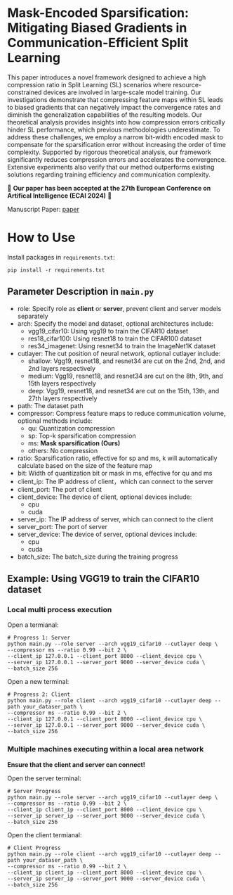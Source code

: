 # Mask-Encoded Sparsification: Mitigating Biased Gradients in Communication-Efficient Split Learning

This paper introduces a novel framework designed to achieve a high compression ratio in Split Learning (SL) scenarios where resource-constrained devices are involved in large-scale model training. Our investigations demonstrate that compressing feature maps within SL leads to biased gradients that can negatively impact the convergence rates and diminish the generalization capabilities of the resulting models. Our theoretical analysis provides insights into how compression errors critically hinder SL performance, which previous methodologies underestimate. To address these challenges, we employ a narrow bit-width encoded mask to compensate for the sparsification error without increasing the order of time complexity. Supported by rigorous theoretical analysis, our framework significantly reduces compression errors and accelerates the convergence. Extensive experiments also verify that our method outperforms existing solutions regarding training efficiency and communication complexity.

🎉 **Our paper has been accepted at the 27th European Conference on Artifical Intelligence (ECAI 2024)** 🎉

Manuscript Paper: [paper](https://github.com/0xc0de996/MaskSparsification/blob/master/paper_manuscript.pdf)

# How to Use
Install packages in `requirements.txt`:
```shell
pip install -r requirements.txt
```

## Parameter Description in `main.py`
- role: Specify role as **client** or **server**, prevent client and server models separately
- arch: Specify the model and dataset, optional architectures include:
    - vgg19_cifar10: Using vgg19 to train the CIFAR10 dataset
    - res18_cifar100: Using resnet18 to train the CIFAR100 dataset
    - res34_imagenet: Using resnet34 to train the ImageNet1K dataset
- cutlayer: The cut position of neural network, optional cutlayer include:
    - shallow: Vgg19, resnet18, and resnet34 are cut on the 2nd, 2nd, and 2nd layers respectively
    - medium: Vgg19, resnet18, and resnet34 are cut on the 8th, 9th, and 15th layers respectively
    - deep:  Vgg19, resnet18, and resnet34 are cut on the 15th, 13th, and 27th layers respectively
- path: The dataset path
- compressor: Compress feature maps to reduce communication volume, optional methods include:
    - qu: Quantization compression
    - sp: Top-k sparsification compression
    - ms: **Mask sparsification (Ours)**
    - others: No compression
- ratio: Sparsification ratio, effective for sp and ms, k will automatically calculate based on the size of the feature map
- bit: Width of quantization bit or mask in ms, effective for qu and ms 
- client_ip: The IP address of client，which can connect to the server 
- client_port: The port of client
- client_device: The device of client, optional devices include:
    - cpu
    - cuda
- server_ip: The IP address of server, which can connect to the client
- server_port: The port of server
- server_device: The device of server, optional devices include:
    - cpu
    - cuda
- batch_size: The batch_size during the training progress

## Example: Using VGG19 to train the CIFAR10 dataset

### Local multi process execution
Open a termianal:

```shell
# Progress 1: Server
python main.py --role server --arch vgg19_cifar10 --cutlayer deep \
--compressor ms --ratio 0.99 --bit 2 \
--client_ip 127.0.0.1 --client_port 8000 --client_device cpu \
--server_ip 127.0.0.1 --server_port 9000 --server_device cuda \
--batch_size 256
```

Open a new terminal:

```shell
# Progress 2: Client
python main.py --role client --arch vgg19_cifar10 --cutlayer deep --path your_dataser_path \
--compressor ms --ratio 0.99 --bit 2 \
--client_ip 127.0.0.1 --client_port 8000 --client_device cpu \
--server_ip 127.0.0.1 --server_port 9000 --server_device cuda \
--batch_size 256
```


### Multiple machines executing within a local area network
**Ensure that the client and server can connect!**

Open the server terminal:
```shell
# Server Progress
python main.py --role server --arch vgg19_cifar10 --cutlayer deep \
--compressor ms --ratio 0.99 --bit 2 \
--client_ip client_ip --client_port 8000 --client_device cpu \
--server_ip server_ip --server_port 9000 --server_device cuda \
--batch_size 256
```

Open the client termianal:
```shell
# Client Progress
python main.py --role client --arch vgg19_cifar10 --cutlayer deep --path your_dataser_path \
--compressor ms --ratio 0.99 --bit 2 \
--client_ip client_ip --client_port 8000 --client_device cpu \
--server_ip server_ip --server_port 9000 --server_device cuda \
--batch_size 256
```
